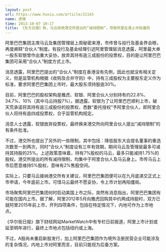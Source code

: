 ```yaml
---
layout: post
url: https://www.huxiu.com/article/21143
name: 虎嗅
time: 2013-10-07 10:17
title: 《东方日报》称，马云拒绝港交所提出的“减持限制”，导致阿里在港上市陷僵局
---
```

阿里巴巴集团主席马云及集团管理层上周秘密来港，市传曾与投行及基金界会晤，再度阐释“合伙人”制度。有投行及基金经理引述阿里管理层消息透露，阿里最大单一股东软银曾作出重大妥协，放弃其持有逾三成股份的投票权，目的是让阿里巴巴集团可采用“合伙人”制度方式上市。

消息透露，阿里巴巴提出的“合伙人”制度在香港没有先例，因此也就没有相关定义，但是监管机构根据《收购及合并守则》中，持有三成股权为主要股东定义作为标准，要求阿里巴巴集团上市时，最大股东须持股逾30%。

目前，阿里巴巴的股权架构是雅虎、软银、阿里合伙人分别持有约22.8%、34.7%、10%（其中马云持股7%）。据透露，软银为了让阿里巴巴顺利上市，破天荒承诺将其持有逾三成股份的投票权，悉数“委托授权”予阿里合伙人，即阿里合伙人将持有逾四成投票权，合乎监管机构规定。

消息人士透露，软银放弃投票权，最终换来港交所向阿里合伙人提出“减持限制”的有条件批准。

不过，港交所也提出了另外的一些限制，其中包括：降低股东大会提名董事的重选次数至一到两次，同时“合伙人”制度设有三年有效期，期间马云及管理层最多可减持其持股的25%。上述政策意味着，持有7%股权的马云，最多只能减持1.75%的股权。港交所提出的所有减持限制，均集中于阿里合伙人及马云身上。市传马云上市后愿意维持5%股权，意味有2%售股空间。

实际上，只要马云接纳港交所有关建议，阿里巴巴集团便可以在九月底递交正式上市申请，今年底前上市。可惜马云最终不愿妥协，令上市计划再陷僵局。

市场聚焦阿里巴巴集团何时启动美国上市之际，突然有消息指出，阿里巴巴集团有可能在国内上市。据了解，阿里2012年5月向雅虎回购其中约两成持股时，双方已就阿里2015年前上市，开列四项条件，包括在特定情况下，内地可作为上市地点。

《华尔街日报》旗下财经网站MarketWatch中有专栏日前报道，阿里上市计划或延至明年进行，最终上市地点包括纽约或上海。

不过，A股尚未重启新股发行，加上阿里巴巴集团作为境外注册民营企业可能涉及的复杂情况，内地上市对阿里而言，目前只能视为后备方案。

